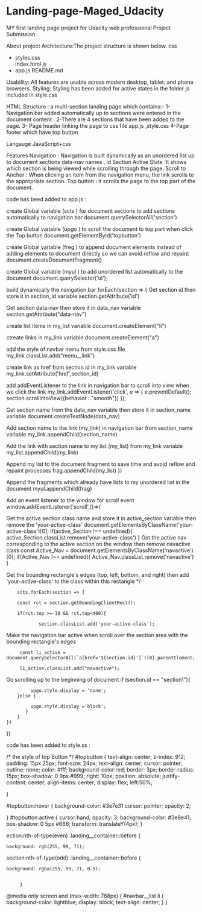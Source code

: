 # Landing-page-Maged_Udacity
MY first landing page project for Udacity web professional Project Submission


About project
Architecture:The project structure is shown below. 
css
- styles.css    
index.html
js
- app.js
README.md

Usability: All features are usable across modern desktop, tablet, and phone browsers.
Styling: Styling has been added for active states in the folder js included in style.css

HTML Structure : a multi-section landing page which contains:-
                 1- Navigation bar added automatically up to sections were entered in the document content .
                 2-There are 4 sections that have been added to the page.
                 3- Page header linking the page to css file app.js ,style.css
                 4-Page footer which have top button




Langauge
JavaScript+css 

Features
  Navigation : Navigation is built dynamically as an unordered list up to document sections data-nav names , id
  Section Active State :It shows which section is being viewed while scrolling through the page.
  Scroll to Anchor : When clicking an item from the navigation menu, the link scrolls to the appropriate section.
  Top button : it scrolls the page to the top part of the document.
  
   
code has beed added to app.js :

create Global variable (scts ) for document sections to
add sections automatically to navigation bar
 document.querySelectorAll('section')
 
 create Global variable (upgo ) to scroll the document to
 top part when click the Top button
 document.getElementById('topbutton')
 
 create Global variable (freg ) to append document elements instead of adding elements
   to document directly so we can avoid reflow and repaint 
 document.createDocumentFragment()

create Global variable (myul ) to add unordered list automatically to the document
 document.querySelector('ul');

build dynamically the navigation bar
forEach(section => {
Get section id then store it in section_id variable
   section.getAttribute('id')
   
 Get section data-nav then store it in data_nav variable
  section.getAttribute("data-nav")
  
create list items in my_list variable
    document.createElement("li")
    
ctreate links  in my_link variable
   document.createElement("a")
   
add the style of navbar menu from style.css file
    my_link.classList.add("menu__link")
    
 create link as href from section id in my_link variable
    my_link.setAttribute('href',section_id)

 add addEventListener  to the link in navigation bar to scroll into view when we click the link
    my_link.addEventListener('click', e => {
        e.preventDefault();
        section.scrollIntoView({behavior : "smooth"})
    });

Get section name  from the data_nav variable then store it in section_name variable
    document.createTextNode(data_nav)
    
Add section name to the link (my_link) in navigation bar from section_name variable
    my_link.appendChild(section_name)
    
Add the link with section  name to  my list (my_list) from my_link variable
    my_list.appendChild(my_link)
    
Append my list to the document fragment to save time and avoid reflow and repaint processes
    frag.appendChild(my_list)
    })
    
Append the fragments which already have lists to my unordered list in the document
    myul.appendChild(frag)
    
Add an event listener to the window for  scroll event
        window.addEventListener('scroll',()=>{

Get the active section class name and store it in active_section variable then remove the 'your-active-class'
         document.getElementsByClassName('your-active-class')[0];
        if(active_Section !== undefined){
            active_Section.classList.remove('your-active-class')
        }
Get the active nav corresponding to the active section on the window then remove navactive class
        const Active_Nav = document.getElementsByClassName('navactive')[0];
        if(Active_Nav !== undefined){
            Active_Nav.classList.remove('navactive')
        }

Get the bounding rectangle's edges (top, left, bottom, and right) then add 'your-active-class'
to the class within this rectangle */

        scts.forEach(section => {

        const rct = section.getBoundingClientRect();

        if(rct.top >=-30 && rct.top<400){
                               
                section.classList.add('your-active-class');
 Make the navigation bar active when scroll over the section area with the bounding rectangle's edges
                
         const li_active = document.querySelectorAll(`a[href='${section.id}']`)[0].parentElement;

         li_active.classList.add("navactive");
                
Go scrolling up to the beginning of document
        if (section.id == "section1"){
                   
             upgo.style.display = 'none';
        }else {

             upgo.style.display ='block';
           }
        }
    })
})
    
code has been added to style.ss :

/* the style of top Button  */
#topbutton {
text-align: center;
z-index: 912;
 padding: 15px 25px;
  font-size: 24px;
  text-align: center;
  cursor: pointer;
  outline: none;
  color: #fff;
  background-color:red;
  border: 3px;
  border-radius: 15px;
  box-shadow: 0 9px #999;
 right: 10px;
 position: absolute;
 justify-content: center;
 align-items: center;
  display: flex;
  left:50%;

}


#topbutton:hover {
background-color: #3e7e31
cursor: pointer;
opacity: 2;



}
#topbutton:active {
cursor:hand;
opacity: 3;
background-color: #3e8e41;
  box-shadow: 0 5px #666;
 transform: translateY(4px);
}

ection:nth-of-type(even) .landing__container::before {
    
    background: rgb(255, 99, 71);
  

section:nth-of-type(odd) .landing__container::before {
    
    background: rgba(255, 99, 71, 0.5);


         }
@media only screen and (max-width: 768px) {
    #navbar__list li {
          background-color: lightblue;
         display: block;
        text-align: center;
    }
  }



